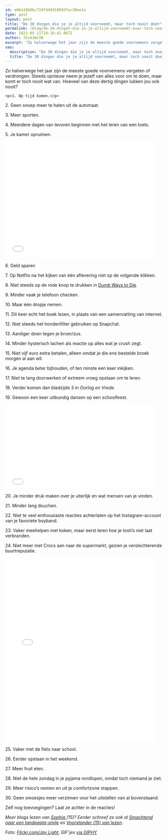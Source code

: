 ```yaml
---
id: e86a16b0bc724f449d10693fec30ee1a
type: post
layout: post
title: "De 30 dingen die je je altijd voorneemt, maar toch nooit doet"
permalink: /blog/de-30-dingen-die-je-je-altijd-voorneemt-maar-toch-nooit-doet/
date: 2022-05-11T19:16:41.067Z
author: 7biA1WiYB
excerpt: "Zo halverwege het jaar zijn de meeste goede voornemens vergeten of verdrongen. Steeds opnieuw neem je jezelf van alles voor om te doen, maar komt er toch nooit wat van. Hoeveel van deze dertig dingen lukken jou ook nooit?  "
seo:
  description: "De 30 dingen die je je altijd voorneemt, maar toch nooit doet"
  title: "De 30 dingen die je je altijd voorneemt, maar toch nooit doet"
---
```

Zo halverwege het jaar zijn de meeste goede voornemens vergeten of verdrongen. Steeds opnieuw neem je jezelf van alles voor om te doen, maar komt er toch nooit wat van. Hoeveel van deze dertig dingen lukken jou ook nooit?  

    <p>1. Op tijd komen.</p>
<p>2. Geen snoep meer te halen uit de automaat.</p>
<p>3. Meer sporten.</p>
<p>4. Meerdere dagen van tevoren beginnen met het leren van een toets.</p>
<p>5. Je kamer opruimen.</p>
<p><iframe allowfullscreen="" class="giphy-embed" frameborder="0" height="373" src="//giphy.com/embed/7IhBeRJ8UMImY" width="480"></iframe></p>
<p>6. Geld sparen</p>
<p>7. Op Netflix na het kijken van één aflevering niet op de volgende klikken.</p>
<p>8. Niet steeds op de rode knop te drukken in <a href="http://www.volkskrant.nl/recensies/nu-ook-een-megahit-op-android-domme-manieren-om-dood-te-gaan~a3529408/">Dumb Ways to Die</a>.</p>
<p>9. Minder vaak je telefoon checken.</p>
<p>10. Maar één dropje nemen.</p>
<p>11. Dit keer echt het boek lezen, in plaats van een samenvatting van internet.</p>
<p>12. Niet steeds het hondenfilter gebruiken op Snapchat.</p>
<p>13. Aardiger doen tegen je broer/zus.</p>
<p>14. Minder hysterisch lachen als reactie op alles wat je crush zegt.</p>
<p>15. Niet vijf euro extra betalen, alleen omdat je die ene bestelde broek morgen al aan wil.</p>
<p>16. Je agenda beter bijhouden, of ten minste een keer inkijken.</p>
<p>17. Niet te lang doorwerken of extreem vroeg opstaan om te leren.</p>
<p>18. Verder komen dan bladzijde 3 in <em>Oorlog en Vrede</em>.</p>
<p>19. Gewoon een keer uitbundig dansen op een schoolfeest.</p>
<p><iframe allowfullscreen="" class="giphy-embed" frameborder="0" height="269" src="//giphy.com/embed/3o6gEdzLFJtCrQeSE8" width="480"></iframe></p>
<p>20. Je minder druk maken over je uiterlijk en wat mensen van je vinden.</p>
<p>21. Minder lang douchen.</p>
<p>22. Niet te veel enthousiaste reacties achterlaten op het Instagram-account van je favoriete boyband.</p>
<p>23. Vaker meehelpen met koken, maar eerst leren hoe je tosti’s niet laat verbranden.</p>
<p>24. Niet meer met Crocs aan naar de supermarkt, gezien je verslechterende buurtreputatie.</p>
<p><iframe allowfullscreen="" class="giphy-embed" frameborder="0" height="587" src="//giphy.com/embed/8WkfbGvXTeBJC" width="480"></iframe></p>
<p>25. Vaker met de fiets naar school.</p>
<p>26. Eerder opstaan in het weekend.</p>
<p>27. Meer fruit eten.</p>
<p>28. Niet de hele zondag in je pyjama rondlopen, omdat toch niemand je ziet.</p>
<p>29. Meer risico’s nemen en uit je comfortzone stappen.</p>
<p>30. Geen smoesjes meer verzinnen voor het uitstellen van al bovenstaand.</p>
<p>Zelf nog toevoegingen? Laat ze achter in de reacties!</p>
<p><em>Meer blogs lezen van <a href="https://7dagen.netlify.app/users/sophia-van-lil">Sophia </a>(15)? Eerder schreef ze ook al <a href="https://7dagen.netlify.app/blog/smachtend-naar-een-tandpasta-smile">Smachtend naar een tandpasta-smile</a> en <a href="https://7dagen.netlify.app/blog/voorstander-15-van-voorlezen">Voorstander (15) van lezen</a>.</em></p>
<p><em>Foto: <a href="https://www.flickr.com/photos/dietjay/3140774470/in/photolist-5MxhPY-3ajbKq-35Y3Ag-4kfrVp-pvVkZ8-56LiCp-qsu5dr-qb78p5-6rKQSM-cZ9t71-adNxoo-qbfc88-9aAjtA-bGrAED-qsEqex-X1tJM-aaobg4-CRyc2-eoNqV-qJFZHN-6mDagf-6qpVKH-6mtHpb-7vmfyw-rFzPXf-3aeEVF-6KJngn-rp8kTA-qJUfcT-7oi7Zx-5eCBDS-ebESfT-dT5Zsh-cveUeS-69HEiE-6FQyCH-8GG7bu-8Fx7bR-8BL3R-4bCcwg-bnEQfi-5BkknH-qb7brL-iGMYe-62uYLb-kqi8-cFPeQ-bnkPWV-9xCkSf-7wJua5">Flickr.com/Jay Light</a>, GIF'jes </em><a href="http://giphy.com/gifs/glee-rachel-berry-eye-roll-8WkfbGvXTeBJC">via GIPHY</a></p>  
